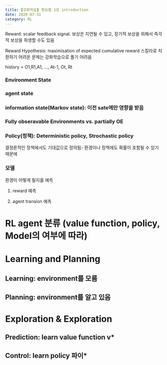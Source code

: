 ```yaml
---
title: [강화학습] 팡요랩 1강 introduction
date: 2020-07-31
category: RL
---
```

Reward: scalar feedback signal. 보상은 지연될 수 있고, 장기적 보상을 위해서 즉각적 보상을 희생할 수도 있음

Reward Hypothesis: maximisation of expected cumulative reward
스칼라로 치환하기 어려운 문제는 강화학습으로 풀기 어려움

history = O1,R1,A1, ..., At-1, Ot, Rt

### Environment State

### agent state

### information state(Markov state): 이전 sate에만 영향을 받음

### Fully obseravable Environments vs. partially OE

### Policy(정책): Deterministic policy, Strochastic policy 

결정론적인 정책에서도 기대값으로 정의됨- 환경이나 정책에도 확률이 포함될 수 있기 때문에

### 모델
환경이 어떻게 될지를 예측

1) reward 예측
 
2) agent transion 예측

# RL agent 분류 (value function, policy, Model의 여부에 따라)

# Learning and Planning

## Learning: environment를 모름

## Planning: environment를 알고 있음


# Exploration & Exploration
 

## Prediction: learn value function v*

## Control: learn policy 파이*
